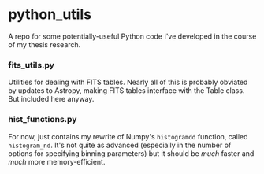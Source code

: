 python_utils
============

A repo for some potentially-useful Python code I've developed in the course of my thesis research.


### fits_utils.py

Utilities for dealing with FITS tables. Nearly all of this is probably obviated by updates to Astropy, making FITS tables interface with the Table class. But included here anyway.


### hist_functions.py

For now, just contains my rewrite of Numpy's ``histogramdd`` function, called ``histogram_nd``. It's not quite as advanced (especially in the number of options for specifying binning parameters) but it should be *much* faster and *much* more memory-efficient.
